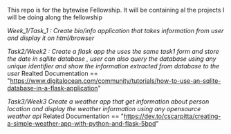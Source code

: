 This repo is for the bytewise Fellowship. It will be containing al the projects I will be doing along the fellowship

*Week_1/Task_1 :  Create bio/info application that takes information from user and display it on html/browser* 

*Task2/Week2 : Create a flask app the uses the same task1 form and store the date in sqllite database , user can also query the database using any unique identifier and show the information extracted from database to the user*
    Realted Documentation == "https://www.digitalocean.com/community/tutorials/how-to-use-an-sqlite-database-in-a-flask-application"
   
   
*Task3/Week3 Create a weather app that get information about person location and display the weather information using any opensource weather api* 
    Related Documentation == "https://dev.to/cscarpitta/creating-a-simple-weather-app-with-python-and-flask-5bpd"